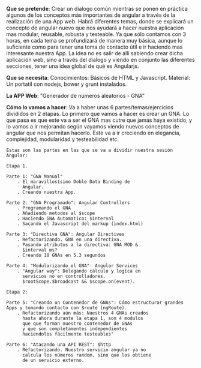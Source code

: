 **Que se pretende**:
    Crear un dialogo común mientras se ponen en práctica algunos de los conceptos más importantes de angular a través de la realización de una App web.
    Habrá diferentes temas, donde se explicará un concepto de angular nuevo que nos ayudará a hacer nuestra aplicación mas modular, reusable, robusta y testeable.
    Ya que sólo contamos con 3 horas, en cada tema se profundizará de manera muy básica, aunque lo suficiente como para tener una toma de contacto útil e ir haciendo mas interesante nuestra App.
    La idea no es salir de allí sabiendo crear dicha aplicación web, sino a través del dialogo y viendo en conjunto las diferentes secciones, tener una idea global de qué es Angularjs.

**Que se necesita**:
    Conocimientos: Básicos de HTML y Javascript.
    Material: Un portatil con nodejs, bower y grunt instalados.

**La APP Web**: "Generador de números aleatorios - GNA" 

**Cómo lo vamos a hacer**:
    Va a haber unas 6 partes/temas/ejercicios divididos en 2 etapas.
    Lo primero que vamos a hacer es crear un GNA. Lo que pasa es que este va a ser el GNA mas cutre que jamás haya existido, y lo vamos a ir mejorando según vayamos viendo nuevos conceptos de angular que nos permitan hacerlo. Este va a ir creciendo en elegancia, complejidad, modularidad y testeabilidad etc.

    Estas son las partes en las que se va a dividir nuestra sesión Angular:

    Etapa 1.

    Parte 1: "GNA Manual"
        . El maravillosísimo Doble Data Binding de 
          Angular.
        . Creando nuestra App.
        
    Parte 2: "GNA Programado": Angular Controllers
        . Programando el GNA
        . Añadiendo metodos al $scope
        . Haciendo GNA Automatico: $interval
        . Sacando el Javascript del markup (index.html)
    
    Parte 3: "Directiva GNA": Angular Directives
        . Refactorizando. GNA en una directiva.
        . Pasando atributos a la directiva: GNA MOD & 
          $interval ms?
        . Creando 10 GNAs en 5.3 segundos

    Parte 4: "Modularizando el GNA": Angular Services
        . "Angular way": Delegando cálculo y logica en
          servicios no en controlladores.
          $rootScope.$broadcast && $scope.on(event).
        
    Etapa 2:

    Parte 5: "Creando un Contenedor de GNAs": Cómo estructurar grandes Apps y tomando contacto con $route (ngRoute).
        . Refactorizando aún más: Nuestros 4 GNAs creados
          hasta ahora durante la etapa 1, son 4 modulos
          que que forman nuestro contenedor de GNAs
          y que son completamentes independientes
          haciendolos fácilmente testeables"

    Parte 6: "Atacando una API REST": $http
        . Refactorizando. Nuestro servicio angular ya no 
          calcula los números random, sino que los obtiene 
          de un servicio externo.
      
